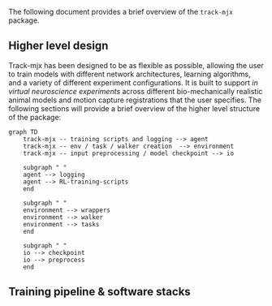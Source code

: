 The following document provides a brief overview of the `track-mjx` package.

## Higher level design
Track-mjx has been designed to be as flexible as possible, allowing the user to train models with different network architectures, learning algorithms, and a variety of different experiment configurations. It is built to support *in virtual neuroscience experiments* across different bio-mechanically realistic animal models and motion capture registrations that the user specifies. The following sections will provide a brief overview of the higher level structure of the package:


```mermaid
graph TD
    track-mjx -- training scripts and logging --> agent
    track-mjx -- env / task / walker creation  --> environment
    track-mjx -- input preprocessing / model checkpoint --> io

    subgraph " "
    agent --> logging
    agent --> RL-training-scripts 
    end

    subgraph " "
    environment --> wrappers
    environment --> walker
    environment --> tasks
    end

    subgraph " "
    io --> checkpoint
    io --> preprocess
    end

```

## Training pipeline & software stacks

```
```